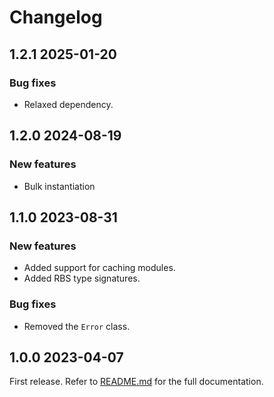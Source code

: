 # Changelog

<!--[//]: # (
## <Release number> <Date YYYY-MM-DD>
### Breaking changes
### Deprecations
### New features
### Bug fixes
)-->

## 1.2.1 2025-01-20

### Bug fixes

- Relaxed dependency.

## 1.2.0 2024-08-19

### New features

- Bulk instantiation

## 1.1.0 2023-08-31

### New features

- Added support for caching modules.
- Added RBS type signatures.

### Bug fixes

- Removed the `Error` class.

## 1.0.0 2023-04-07

First release. Refer to [README.md](README.md) for the full documentation.
